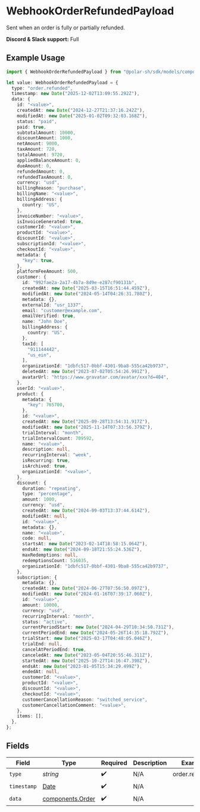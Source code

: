 # WebhookOrderRefundedPayload

Sent when an order is fully or partially refunded.

**Discord & Slack support:** Full

## Example Usage

```typescript
import { WebhookOrderRefundedPayload } from "@polar-sh/sdk/models/components/webhookorderrefundedpayload.js";

let value: WebhookOrderRefundedPayload = {
  type: "order.refunded",
  timestamp: new Date("2025-12-02T13:09:55.292Z"),
  data: {
    id: "<value>",
    createdAt: new Date("2024-12-27T21:37:16.242Z"),
    modifiedAt: new Date("2025-01-02T09:32:03.168Z"),
    status: "paid",
    paid: true,
    subtotalAmount: 10000,
    discountAmount: 1000,
    netAmount: 9000,
    taxAmount: 720,
    totalAmount: 9720,
    appliedBalanceAmount: 0,
    dueAmount: 0,
    refundedAmount: 0,
    refundedTaxAmount: 0,
    currency: "usd",
    billingReason: "purchase",
    billingName: "<value>",
    billingAddress: {
      country: "US",
    },
    invoiceNumber: "<value>",
    isInvoiceGenerated: true,
    customerId: "<value>",
    productId: "<value>",
    discountId: "<value>",
    subscriptionId: "<value>",
    checkoutId: "<value>",
    metadata: {
      "key": true,
    },
    platformFeeAmount: 500,
    customer: {
      id: "992fae2a-2a17-4b7a-8d9e-e287cf90131b",
      createdAt: new Date("2025-03-15T16:51:44.459Z"),
      modifiedAt: new Date("2024-05-14T04:26:31.780Z"),
      metadata: {},
      externalId: "usr_1337",
      email: "customer@example.com",
      emailVerified: true,
      name: "John Doe",
      billingAddress: {
        country: "US",
      },
      taxId: [
        "911144442",
        "us_ein",
      ],
      organizationId: "1dbfc517-0bbf-4301-9ba8-555ca42b9737",
      deletedAt: new Date("2023-07-02T05:54:26.991Z"),
      avatarUrl: "https://www.gravatar.com/avatar/xxx?d=404",
    },
    userId: "<value>",
    product: {
      metadata: {
        "key": 765700,
      },
      id: "<value>",
      createdAt: new Date("2025-09-28T13:54:31.917Z"),
      modifiedAt: new Date("2025-11-14T07:33:56.379Z"),
      trialInterval: "month",
      trialIntervalCount: 709592,
      name: "<value>",
      description: null,
      recurringInterval: "week",
      isRecurring: true,
      isArchived: true,
      organizationId: "<value>",
    },
    discount: {
      duration: "repeating",
      type: "percentage",
      amount: 1000,
      currency: "usd",
      createdAt: new Date("2024-09-03T13:37:44.614Z"),
      modifiedAt: null,
      id: "<value>",
      metadata: {},
      name: "<value>",
      code: null,
      startsAt: new Date("2023-02-14T18:58:15.064Z"),
      endsAt: new Date("2024-09-18T21:55:24.536Z"),
      maxRedemptions: null,
      redemptionsCount: 516035,
      organizationId: "1dbfc517-0bbf-4301-9ba8-555ca42b9737",
    },
    subscription: {
      metadata: {},
      createdAt: new Date("2024-06-27T07:56:50.097Z"),
      modifiedAt: new Date("2024-01-16T07:39:17.060Z"),
      id: "<value>",
      amount: 10000,
      currency: "usd",
      recurringInterval: "month",
      status: "active",
      currentPeriodStart: new Date("2024-04-29T10:34:50.731Z"),
      currentPeriodEnd: new Date("2024-05-26T14:35:18.792Z"),
      trialStart: new Date("2025-03-17T04:48:05.046Z"),
      trialEnd: null,
      cancelAtPeriodEnd: true,
      canceledAt: new Date("2023-05-04T20:55:46.311Z"),
      startedAt: new Date("2025-10-27T14:16:47.398Z"),
      endsAt: new Date("2023-01-05T15:34:29.499Z"),
      endedAt: null,
      customerId: "<value>",
      productId: "<value>",
      discountId: "<value>",
      checkoutId: "<value>",
      customerCancellationReason: "switched_service",
      customerCancellationComment: "<value>",
    },
    items: [],
  },
};
```

## Fields

| Field                                                                                         | Type                                                                                          | Required                                                                                      | Description                                                                                   | Example                                                                                       |
| --------------------------------------------------------------------------------------------- | --------------------------------------------------------------------------------------------- | --------------------------------------------------------------------------------------------- | --------------------------------------------------------------------------------------------- | --------------------------------------------------------------------------------------------- |
| `type`                                                                                        | *string*                                                                                      | :heavy_check_mark:                                                                            | N/A                                                                                           | order.refunded                                                                                |
| `timestamp`                                                                                   | [Date](https://developer.mozilla.org/en-US/docs/Web/JavaScript/Reference/Global_Objects/Date) | :heavy_check_mark:                                                                            | N/A                                                                                           |                                                                                               |
| `data`                                                                                        | [components.Order](../../models/components/order.md)                                          | :heavy_check_mark:                                                                            | N/A                                                                                           |                                                                                               |